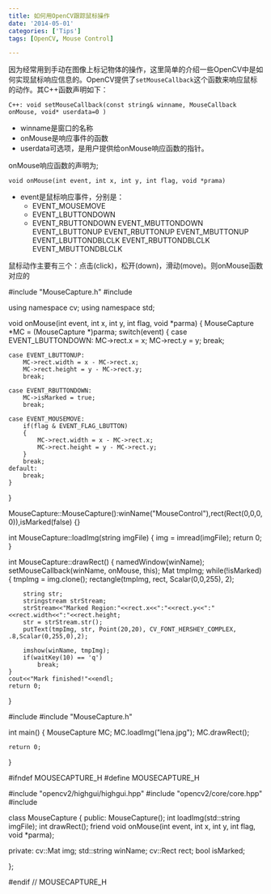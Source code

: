 ```yaml
---
title: 如何用OpenCV跟踪鼠标操作
date: '2014-05-01'
categories: ['Tips']
tags: [OpenCV, Mouse Control]

---
```


因为经常用到手动在图像上标记物体的操作，这里简单的介绍一些OpenCV中是如何实现鼠标响应信息的。OpenCV提供了`setMouseCallback`这个函数来响应鼠标的动作。其C++函数声明如下：
```
C++: void setMouseCallback(const string& winname, MouseCallback onMouse, void* userdata=0 )
```
* winname是窗口的名称
* onMouse是响应事件的函数
* userdata可选项，是用户提供给onMouse响应函数的指针。

onMouse响应函数的声明为;

```
void onMouse(int event, int x, int y, int flag, void *prama)
```
* event是鼠标响应事件，分别是：
	+ EVENT_MOUSEMOVE
	+ EVENT_LBUTTONDOWN
	+ EVENT_RBUTTONDOWN
	EVENT_MBUTTONDOWN
	EVENT_LBUTTONUP
	EVENT_RBUTTONUP	
	EVENT_MBUTTONUP
	EVENT_LBUTTONDBLCLK
	EVENT_RBUTTONDBLCLK
	EVENT_MBUTTONDBLCLK

鼠标动作主要有三个：点击(click)，松开(down)，滑动(move)。则onMouse函数对应的




#include "MouseCapture.h"
#include <iostream>

using namespace cv;
using namespace std;

void onMouse(int event, int x, int y, int flag, void *parma)
{
    MouseCapture *MC = (MouseCapture *)parma;
    switch(event)
    {
    case EVENT_LBUTTONDOWN:
        MC->rect.x = x;
        MC->rect.y = y;
        break;

    case EVENT_LBUTTONUP:
        MC->rect.width = x - MC->rect.x;
        MC->rect.height = y - MC->rect.y;
        break;

    case EVENT_RBUTTONDOWN:
        MC->isMarked = true;
        break;

    case EVENT_MOUSEMOVE:
        if(flag & EVENT_FLAG_LBUTTON)
        {
            MC->rect.width = x - MC->rect.x;
            MC->rect.height = y - MC->rect.y;
        }
        break;
    default:
        break;
    }

}

MouseCapture::MouseCapture():winName("MouseControl"),rect(Rect(0,0,0,0)),isMarked(false)
{}

int MouseCapture::loadImg(string imgFile)
{
    img = imread(imgFile);
    return 0;
}

int MouseCapture::drawRect()
{
    namedWindow(winName);
    setMouseCallback(winName, onMouse, this);
    Mat tmpImg;
    while(!isMarked)
    {
        tmpImg = img.clone();
        rectangle(tmpImg, rect, Scalar(0,0,255), 2);

        string str;
        stringstream strStream;
        strStream<<"Marked Region:"<<rect.x<<":"<<rect.y<<":"<<rect.width<<":"<<rect.height;
        str = strStream.str();
        putText(tmpImg, str, Point(20,20), CV_FONT_HERSHEY_COMPLEX, .8,Scalar(0,255,0),2);

        imshow(winName, tmpImg);
        if(waitKey(10) == 'q')
            break;
    }
    cout<<"Mark finished!"<<endl;
    return 0;
}


#include <iostream>
#include "MouseCapture.h"


int main()
{
    MouseCapture MC;
    MC.loadImg("lena.jpg");
    MC.drawRect();

    return 0;
}


#ifndef MOUSECAPTURE_H
#define MOUSECAPTURE_H

#include "opencv2/highgui/highgui.hpp"
#include "opencv2/core/core.hpp"
#include <string>

class MouseCapture
{
public:
    MouseCapture();
    int loadImg(std::string imgFile);
    int drawRect();
    friend void onMouse(int event, int x, int y, int flag, void *parma);

private:
    cv::Mat img;
    std::string winName;
    cv::Rect rect;
    bool isMarked;

};


#endif // MOUSECAPTURE_H
	
		
		
	








